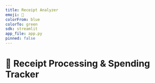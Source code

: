 ```yaml
---
title: Receipt Analyzer
emoji: 🧾
colorFrom: blue
colorTo: green
sdk: streamlit
app_file: app.py
pinned: false
---
```


# 🧾 Receipt Processing & Spending Tracker
